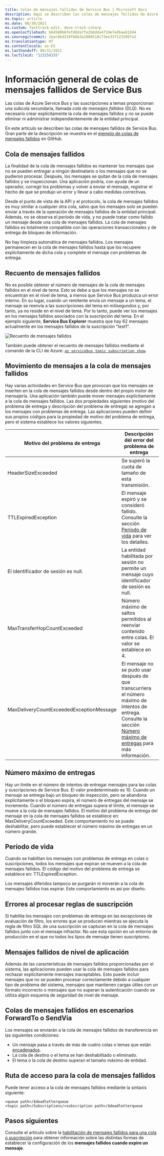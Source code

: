 ```yaml
---
title: Colas de mensajes fallidos de Service Bus | Microsoft Docs
description: Aquí se describen las colas de mensajes fallidos de Azure Service Bus. Las colas de Service Bus y las suscripciones a temas proporcionan una subcola secundaria que se denomina cola de mensajes fallidos.
ms.topic: article
ms.date: 08/30/2021
ms.custom: fasttrack-edit, devx-track-csharp
ms.openlocfilehash: b64500b6fefd8da7fe2b6dda4719e7ed6ae81b94
ms.sourcegitcommit: 2eac9bd319fb8b3a1080518c73ee337123286fa2
ms.translationtype: HT
ms.contentlocale: es-ES
ms.lasthandoff: 08/31/2021
ms.locfileid: "123258335"
---
```

# <a name="overview-of-service-bus-dead-letter-queues"></a>Información general de colas de mensajes fallidos de Service Bus

Las colas de Azure Service Bus y las suscripciones a temas proporcionan una subcola secundaria, llamada *cola de mensajes fallidos* (DLQ). No es necesario crear explícitamente la cola de mensajes fallidos y no se puede eliminar ni administrar independientemente de la entidad principal.

En este artículo se describen las colas de mensajes fallidos de Service Bus. Gran parte de la descripción se muestra en el [ejemplo de colas de mensajes fallidos](https://github.com/Azure/azure-service-bus/tree/master/samples/DotNet/Microsoft.Azure.ServiceBus/DeadletterQueue) en GitHub.
 
## <a name="the-dead-letter-queue"></a>Cola de mensajes fallidos

La finalidad de la cola de mensajes fallidos es mantener los mensajes que no se pueden entregar a ningún destinatario o los mensajes que no se pudieron procesar. Después, los mensajes se quitan de la cola de mensajes fallidos y se inspeccionan. Una aplicación podría, con ayuda de un operador, corregir los problemas y volver a enviar el mensaje, registrar el hecho de que se produjo un error y llevar a cabo medidas correctivas. 

Desde el punto de vista de la API y el protocolo, la cola de mensajes fallidos es muy similar a cualquier otra cola, salvo que los mensajes solo se pueden enviar a través de la operación de mensajes fallidos de la entidad principal. Además, no se observa el período de vida, y no puede tratar como fallido un mensaje desde una cola de mensajes fallidos. La cola de mensajes fallidos es totalmente compatible con las operaciones transaccionales y de entrega de bloqueo de información.

No hay limpieza automática de mensajes fallidos. Los mensajes permanecen en la cola de mensajes fallidos hasta que los recupere explícitamente de dicha cola y complete el mensaje con problemas de entrega.


## <a name="dlq-message-count"></a>Recuento de mensajes fallidos
No es posible obtener el número de mensajes de la cola de mensajes fallidos en el nivel de tema. Esto se debe a que los mensajes no se encuentran en el nivel de tema, a menos que Service Bus produzca un error interno. En su lugar, cuando un remitente envía un mensaje a un tema, el mensaje se reenvía a las suscripciones del tema en milisegundos y, por tanto, ya no reside en el nivel de tema. Por lo tanto, puede ver los mensajes en los mensajes fallidos asociados con la suscripción del tema. En el ejemplo siguiente, **Service Bus Explorer** muestra que hay 62 mensajes actualmente en los mensajes fallidos de la suscripción "test1". 

![Recuento de mensajes fallidos](./media/service-bus-dead-letter-queues/dead-letter-queue-message-count.png)

También puede obtener el recuento de mensajes fallidos mediante el comando de la CLI de Azure: [`az servicebus topic subscription show`](/cli/azure/servicebus/topic/subscription#az_servicebus_topic_subscription_show). 

## <a name="moving-messages-to-the-dlq"></a>Movimiento de mensajes a la cola de mensajes fallidos
Hay varias actividades en Service Bus que provocan que los mensajes se inserten en la cola de mensajes fallidos desde dentro del propio motor de mensajería. Una aplicación también puede mover mensajes explícitamente a la cola de mensajes fallidos. Las dos propiedades siguientes (motivo del problema de entrega y descripción del problema de entrega) se agregan a los mensajes con problemas de entrega. Las aplicaciones pueden definir sus propios códigos para la propiedad de motivo del problema de entrega, pero el sistema establece los valores siguientes.

| Motivo del problema de entrega | Descripción del error del problema de entrega |
| --- | --- |
|HeaderSizeExceeded |Se superó la cuota de tamaño de esta transmisión. |
|TTLExpiredException |El mensaje expiró y se consideró fallido. Consulte la sección [Período de vida](#time-to-live) para ver los detalles. |
|El identificador de sesión es null. |La entidad habilitada por sesión no permite un mensaje cuyo identificador de sesión es null. |
|MaxTransferHopCountExceeded | Número máximo de saltos permitidos al reenviar contenido entre colas. El valor se establece en 4. |
| MaxDeliveryCountExceededExceptionMessage | El mensaje no se pudo usar después de que transcurriera el número máximo de intentos de entrega. Consulte la sección [Número máximo de entregas](#maximum-delivery-count) para más información. |

## <a name="maximum-delivery-count"></a>Número máximo de entregas
Hay un límite en el número de intentos de entregar mensajes para las colas y suscripciones de Service Bus. El valor predeterminado es 10. Cuando un mensaje se entrega bajo un bloqueo de inspección, pero se abandona explícitamente o el bloqueo expira, el número de entregas del mensaje se incrementa. Cuando el número de entregas supera el límite, el mensaje se mueve a la cola de mensajes fallidos. El motivo del problema de entrega del mensaje en la cola de mensajes fallidos se establece en: MaxDeliveryCountExceeded. Este comportamiento no se puede deshabilitar, pero puede establecer el número máximo de entregas en un número grande.

## <a name="time-to-live"></a>Período de vida
Cuando se habilitan los mensajes con problemas de entrega en colas o suscripciones, todos los mensajes que expiran se mueven a la cola de mensajes fallidos. El código del motivo del problema de entrega se establece en: TTLExpiredException.

Los mensajes diferidos tampoco se purgarán ni moverán a la cola de mensajes fallidos tras expirar. Este comportamiento es así por diseño.

## <a name="errors-while-processing-subscription-rules"></a>Errores al procesar reglas de suscripción
Si habilita los mensajes con problemas de entrega en las excepciones de evaluación de filtro, los errores que se producen mientras se ejecuta la regla de filtro SQL de una suscripción se capturan en la cola de mensajes fallidos junto con el mensaje infractor. No use esta opción en un entorno de producción en el que no todos los tipos de mensaje tienen suscriptores.

## <a name="application-level-dead-lettering"></a>Mensajes fallidos de nivel de aplicación
Además de las características de mensajes fallidos proporcionadas por el sistema, las aplicaciones pueden usar la cola de mensajes fallidos para rechazar explícitamente mensajes inaceptables. Esto puede incluir mensajes que no se pueden procesar correctamente debido a cualquier tipo de problema del sistema, mensajes que mantienen cargas útiles con un formato incorrecto o mensajes que no superan la autenticación cuando se utiliza algún esquema de seguridad de nivel de mensaje.

## <a name="dead-lettering-in-forwardto-or-sendvia-scenarios"></a>Colas de mensajes fallidos en escenarios ForwardTo o SendVia
Los mensajes se enviarán a la cola de mensajes fallidos de transferencia en las siguientes condiciones:

- Un mensaje pasa a través de más de cuatro colas o temas que están [encadenados](service-bus-auto-forwarding.md).
- La cola de destino o el tema se han deshabilitado o eliminado.
- El tema o la cola de destino superan el tamaño máximo de entidad.

## <a name="path-to-the-dead-letter-queue"></a>Ruta de acceso para la cola de mensajes fallidos
Puede tener acceso a la cola de mensajes fallidos mediante la sintaxis siguiente:

```
<queue path>/$deadletterqueue
<topic path>/Subscriptions/<subscription path>/$deadletterqueue
```


## <a name="next-steps"></a>Pasos siguientes
Consulte el artículo sobre la [habilitación de mensajes fallidos para una cola o suscripción](enable-dead-letter.md) para obtener información sobre las distintas formas de establecer la configuración de los **mensajes fallidos cuando expire un mensaje**.
